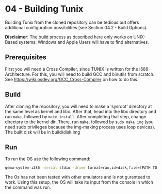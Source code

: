 # 04 - Building Tunix
Building Tunix from the cloned repository can be tedious but offers additional configuration possibilities (see Section 04.2 - Build Options).

**Disclaimer:** The build process as described here only works on UNIX-Based systems. Windows and Apple Users will have to find alternatives.
## Prerequisites
First you will need a Cross Compiler, since TUNIX is written for the i686-Architecture. For this, you will need to build GCC and binutils from scratch. See https://wiki.osdev.org/GCC_Cross-Compiler on how to do this.
## Build
After cloning the repository, you will need to make a 'sysroot' directory at the same level as kernel and libc. After that, head into the libc directory and run ```make```, followed by ```make install```. After completing that step, change directory to the kernel dir. There, run ```make```, followed by ```sudo make img``` (you need sudo privileges because the img-making process uses loop devices). The built disk will be in build/disk.img
## Run
To run the OS use the following command: <br>
```bash
qemu-system-i386 -serial stdio -drive format=raw,id=disk,file=[PATH TO DISK],if=none -device ich9-ahci,addr=06,id=ahci -device ide-hd,drive=disk,bus=ahci.0
```
The Os has not been tested with other emulators and is not guranteed to work.
Using this setup, the OS will take its input from the console in which the command was run.